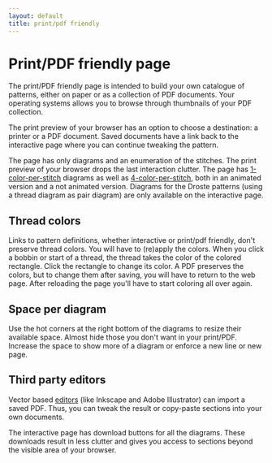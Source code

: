```yaml
---
layout: default
title: print/pdf friendly
---
```


Print/PDF friendly page
=======================

The print/PDF friendly page is intended to build your own catalogue of patterns,
either on paper or as a collection of PDF documents.
Your operating systems allows you to browse through thumbnails of your PDF collection.

The print preview of your browser has an option to choose a destination:
a printer or a PDF document. Saved documents have a link back to the
interactive page where you can continue tweaking the pattern.

The page has only diagrams and an enumeration of the stitches.
The print preview of your browser drops the last interaction clutter.
The page has [1-color-per-stitch](Color-Code) diagrams as well as
[4-color-per-stitch](color-rules), both in an animated version and a not animated version.
Diagrams for the Droste patterns (using a thread diagram as pair diagram)
are only available on the interactive page.

Thread colors
-------------
Links to pattern definitions, whether interactive or print/pdf friendly,
don't preserve thread colors. You will have to (re)apply the colors.
When you click a bobbin or start of a thread,
the thread takes the color of the colored rectangle.
Click the rectangle to change its color.
A PDF preserves the colors, but to change them after saving,
you will have to return to the web page. 
After reloading the page you'll have to start coloring all over again.

Space per diagram
-----------------
Use the hot corners at the right bottom of the diagrams
to resize their available space.
Almost hide those you don't want in your print/PDF.
Increase the space to show more of a diagram or enforce a new line or new page.

Third party editors
-------------------
Vector based [editors](Reshape-Patterns#evaluated-editors)
(like Inkscape and Adobe Illustrator) can import a saved PDF.
Thus, you can tweak the result or copy-paste sections into your own documents.

The interactive page has download buttons for all the  diagrams.
These downloads result in less clutter and gives you access
to sections beyond the visible area of your browser.
